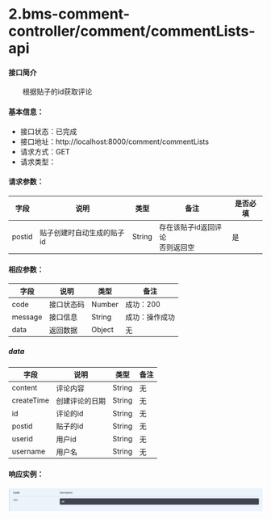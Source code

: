 # 2.bms-comment-controller/comment/commentLists-api
#### 接口简介
&emsp;&emsp;根据贴子的id获取评论

#### 基本信息：
+ 接口状态：已完成
+ 接口地址：http://localhost:8000/comment/commentLists
+ 请求方式：GET
+ 请求类型：
#### 请求参数：
|  字段   | 说明 | 类型 | 备注 | 是否必填 |
|  ----   | ----  | ---- | ---- | ---- |
| postid  | 贴子创建时自动生成的贴子id | String | 存在该贴子id返回评论<br>否则返回空 | 是 |


#### 相应参数：
|  字段   | 说明 | 类型 | 备注 | 
|  ----   | ----  | ---- | ---- | 
| code  | 接口状态码 | Number | 成功：200 | 
| message  | 接口信息 | String | 成功：操作成功 | 
|data|返回数据|Object|无|

##### data
|字段 |说明 |类型 |备注|
|---|---|---|---|
|content|评论内容|String|无|
|createTime|创建评论的日期|String|无|
|id|评论的id|String|无|
|postid|贴子的id|String|无|
|userid|用户id|String|无|
|username|用户名|String|无|

#### 响应实例：
![2-1.png](image/2-1.png)
